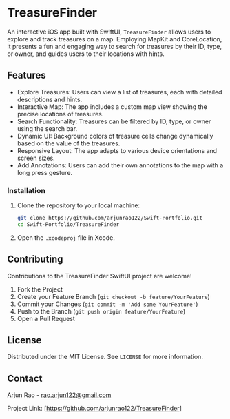 # TreasureFinder

An interactive iOS app built with SwiftUI, `TreasureFinder` allows users to explore and track treasures on a map. Employing MapKit and CoreLocation, it presents a fun and engaging way to search for treasures by their ID, type, or owner, and guides users to their locations with hints.

## Features

- Explore Treasures: Users can view a list of treasures, each with detailed descriptions and hints.
- Interactive Map: The app includes a custom map view showing the precise locations of treasures.
- Search Functionality: Treasures can be filtered by ID, type, or owner using the search bar.
- Dynamic UI: Background colors of treasure cells change dynamically based on the value of the treasures.
- Responsive Layout: The app adapts to various device orientations and screen sizes.
- Add Annotations: Users can add their own annotations to the map with a long press gesture.

### Installation

1. Clone the repository to your local machine:
    ```sh
    git clone https://github.com/arjunrao122/Swift-Portfolio.git
    cd Swift-Portfolio/TreasureFinder
    ```
2. Open the `.xcodeproj` file in Xcode.

## Contributing

Contributions to the TreasureFinder SwiftUI project are welcome!

1. Fork the Project
2. Create your Feature Branch (`git checkout -b feature/YourFeature`)
3. Commit your Changes (`git commit -m 'Add some YourFeature'`)
4. Push to the Branch (`git push origin feature/YourFeature`)
5. Open a Pull Request

## License

Distributed under the MIT License. See `LICENSE` for more information.

## Contact

Arjun Rao - rao.arjun122@gmail.com

Project Link: [https://github.com/arjunrao122/TreasureFinder]

